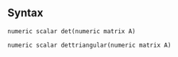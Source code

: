 ## Syntax

`numeric scalar det(numeric matrix A)`

`numeric scalar dettriangular(numeric matrix A)`
